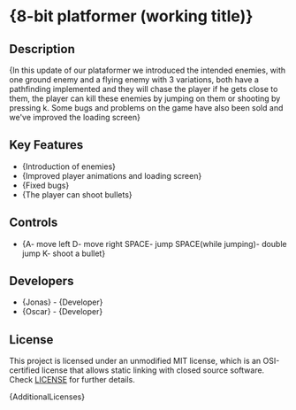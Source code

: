 # {8-bit platformer (working title)}

## Description

{In this update of our plataformer we introduced the intended enemies, with one ground enemy and a flying enemy with 3 variations, both have a pathfinding implemented and they will chase the player if he gets close to them, the player can kill these enemies by jumping on them or shooting by pressing k. Some bugs and problems on the game have also been sold and we've improved the loading screen}

## Key Features

 - {Introduction of enemies}
 - {Improved player animations and loading screen}
 - {Fixed bugs}
 - {The player can shoot bullets}
 
## Controls

 - {A- move left
    D- move right
    SPACE- jump
    SPACE(while jumping)- double jump
    K- shoot a bullet}

## Developers

 - {Jonas} - {Developer}
 - {Oscar} - {Developer}
 

## License

This project is licensed under an unmodified MIT license, which is an OSI-certified license that allows static linking with closed source software. Check [LICENSE](LICENSE) for further details.

{AdditionalLicenses}
